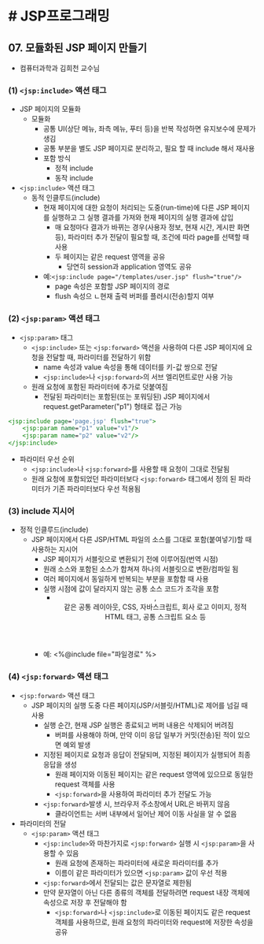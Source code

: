 # # JSP프로그래밍

## 07. 모듈화된 JSP 페이지 만들기

- 컴퓨터과학과 김희천 교수님

### (1) `<jsp:include>` 액션 태그

- JSP 페이지의 모듈화
    - 모듈화
        - 공통 UI(상단 메뉴, 좌측 메뉴, 푸터 등)을 반복 작성하면 유지보수에 문제가 생김
        - 공통 부분을 별도 JSP 페이지로 분리하고, 필요 할 때 include 해서 재사용
        - 포함 방식
            - 정적 include
            - 동작 include
- `<jsp:include>` 액션 태그
    - 동적 인클루드(include)
        - 현재 페이지에 대한 요청이 처리되는 도중(run-time)에 다른 JSP 페이지를 실행하고 그 실행 결과를 가져와 현재 페이지의 실행 결과에 삽입
            - 매 요청마다 결과가 바뀌는 경우(사용자 정보, 현재 시간, 게시판 화면 등), 파라미터 추가 전달이 필요할 때, 조건에 따라 page를 선택할 때 사용
            - 두 페이지는 같은 request 영역을 공유
                - 당연히 session과 application 영역도 공유
        - 예:`<jsp:include page="/templates/user.jsp" flush="true"/>`
            - page 속성은 포함할 JSP 페이지의 경로
            - flush 속성으 ㄴ현재 출력 버퍼를 플러시(전송)할지 여부

### (2) `<jsp:param>` 액션 태그

- `<jsp:param>` 태그
    - `<jsp:include>` 또는 `<jsp:forward>` 액션을 사용하여 다른 JSP 페이지에 요청을 전달할 때, 파라미터를 전달하기 위함
        - name 속성과 value 속성을 통해 데이터를 키-값 쌍으로 전달
        - `<jsp:include>`나 `<jsp:forward>`의 서브 엘리먼트로만 사용 가능
    - 원래 요청에 포함된 파라미터에 추가로 덧붙여짐
        - 전달된 파라미터는 포함된(또는 포워딩된) JSP 페이지에서 request.getParameter("p1") 형태로 접근 가능

```jsp
<jsp:include page='page.jsp' flush="true">
    <jsp:param name="p1" value="v1"/>
    <jsp:param name="p2" value="v2"/>
</jsp:include>
```

- 파라미터 우선 순위
    - `<jsp:include>`나 `<jsp:forward>`를 사용할 때 요청이 그대로 전달됨
    - 원래 요청에 포함되었던 파라미터보다 `<jsp:forward>` 태그에서 정의 된 파라미터가 기존 파라미터보다 우선 적용됨

### (3) include 지시어

- 정적 인클루드(include)
    - JSP 페이지에서 다른 JSP/HTML 파일의 소스를 그대로 포함(붙여넣기)할 때 사용하는 지시어
        - JSP 페이지가 서블릿으로 변환되기 전에 이루어짐(번역 시점)
        - 원래 소스와 포함된 소스가 합쳐져 하나의 서블릿으로 변환/컴파일 됨
        - 여러 페이지에서 동일하게 반복되는 부분을 포함함 때 사용
        - 실행 시점에 값이 달라지지 않는 공통 소스 코드가 조각을 포함
            - <Header>, <footer> 같은 공통 레이아웃, CSS, 자바스크립트, 회사 로고 이미지, 정적 HTML 태그, 공통 스크립트 요소 등
        - 예: <%@include file="파일경로" %>

### (4) `<jsp:forward>` 액션 태그

- `<jsp:forward>` 액션 태그
    - JSP 페이지의 실행 도중 다른 페이지(JSP/서블릿/HTML)로 제어를 넘길 때 사용
        - 실행 순간, 현재 JSP 실행은 종료되고 버퍼 내용은 삭제되어 버려짐
            - 버퍼를 사용해야 하며, 만약 이미 응답 일부가 커밋(전송)된 적이 있으면 예외 발생
        - 지정된 페이지로 요청과 응답이 전달되며, 지정된 페이지가 실행되어 최종 응답을 생성
            - 원래 페이지와 이동된 페이지는 같은 request 영역에 있으므로 동일한 request 객체를 사용
            - `<jsp:forward>`을 사용하여 파라미터 추가 전달도 가능
        - `<jsp:forward>`발생 시, 브라우저 주소창에서 URL은 바뀌지 않음
            - 클라이언트는 서버 내부에서 일어난 제어 이동 사실을 알 수 없음
- 파라미터의 전달
    - `<jsp:param>` 액션 태그
        - `<jsp:include>`와 마찬가지로 `<jsp:forward>` 실행 시 `<jsp:param>`을 사용할 수 있음
            - 원래 요청에 존재하는 파라미터에 새로운 파라미터를 추가
            - 이름이 같은 파라미터가 있으면 `<jsp:param>` 값이 우선 적용
        - `<jsp:forward>`에서 전달되는 값은 문자열로 제한됨
        - 만약 문자열이 아닌 다른 종류의 객체를 전달하려면 request 내장 객체에 속성으로 저장 후 전달해야 함
            - `<jsp:forward>`나 `<jsp:include>`로 이동된 페이지도 같은 request 객체를 사용하므로, 원래 요청의 파라미터와 request에 저장한 속성을 공유  
